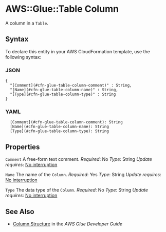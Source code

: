 # AWS::Glue::Table Column<a name="aws-properties-glue-table-column"></a>

A column in a `Table`\.

## Syntax<a name="aws-properties-glue-table-column-syntax"></a>

To declare this entity in your AWS CloudFormation template, use the following syntax:

### JSON<a name="aws-properties-glue-table-column-syntax.json"></a>

```
{
  "[Comment](#cfn-glue-table-column-comment)" : String,
  "[Name](#cfn-glue-table-column-name)" : String,
  "[Type](#cfn-glue-table-column-type)" : String
}
```

### YAML<a name="aws-properties-glue-table-column-syntax.yaml"></a>

```
  [Comment](#cfn-glue-table-column-comment): String
  [Name](#cfn-glue-table-column-name): String
  [Type](#cfn-glue-table-column-type): String
```

## Properties<a name="aws-properties-glue-table-column-properties"></a>

`Comment`  <a name="cfn-glue-table-column-comment"></a>
A free\-form text comment\.
*Required*: No
*Type*: String
*Update requires*: [No interruption](https://docs.aws.amazon.com/AWSCloudFormation/latest/UserGuide/using-cfn-updating-stacks-update-behaviors.html#update-no-interrupt)

`Name`  <a name="cfn-glue-table-column-name"></a>
The name of the `Column`\.
*Required*: Yes
*Type*: String
*Update requires*: [No interruption](https://docs.aws.amazon.com/AWSCloudFormation/latest/UserGuide/using-cfn-updating-stacks-update-behaviors.html#update-no-interrupt)

`Type`  <a name="cfn-glue-table-column-type"></a>
The data type of the `Column`\.
*Required*: No
*Type*: String
*Update requires*: [No interruption](https://docs.aws.amazon.com/AWSCloudFormation/latest/UserGuide/using-cfn-updating-stacks-update-behaviors.html#update-no-interrupt)

## See Also<a name="aws-properties-glue-table-column--seealso"></a>
+  [Column Structure](https://docs.aws.amazon.com/glue/latest/dg/aws-glue-api-catalog-tables.html#aws-glue-api-catalog-tables-Column) in the *AWS Glue Developer Guide*
